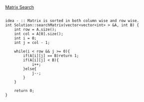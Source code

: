 [Matrix Search](https://www.scaler.com/academy/mentee-dashboard/class/34549/homework/problems/196?navref=cl_tt_lst_nm)

```

idea - :: Matrix is sorted in both column wise and row wise.
int Solution::searchMatrix(vector<vector<int> > &A, int B) {
    int row = A.size();
    int col = A[0].size();
    int i = 0;
    int j = col - 1;
   
    while(i < row && j >= 0){
        if(A[i][j] == B)return 1;
        if(A[i][j] < B){
            i++;
        }else{
            j--;
        }
    }

    return 0;
}

```

